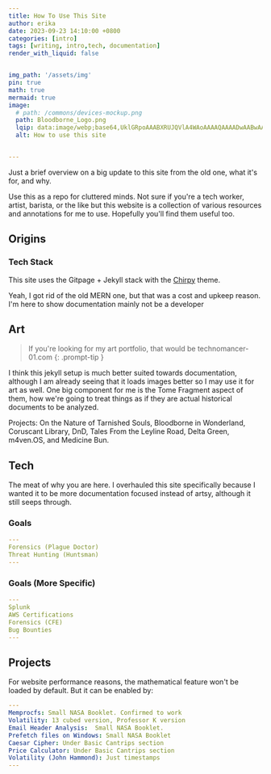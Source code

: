 ```yaml
---
title: How To Use This Site
author: erika
date: 2023-09-23 14:10:00 +0800
categories: [intro]
tags: [writing, intro,tech, documentation]
render_with_liquid: false


img_path: '/assets/img'
pin: true
math: true
mermaid: true
image:
  # path: /commons/devices-mockup.png
  path: Bloodborne_Logo.png
  lqip: data:image/webp;base64,UklGRpoAAABXRUJQVlA4WAoAAAAQAAAADwAABwAAQUxQSDIAAAARL0AmbZurmr57yyIiqE8oiG0bejIYEQTgqiDA9vqnsUSI6H+oAERp2HZ65qP/VIAWAFZQOCBCAAAA8AEAnQEqEAAIAAVAfCWkAALp8sF8rgRgAP7o9FDvMCkMde9PK7euH5M1m6VWoDXf2FkP3BqV0ZYbO6NA/VFIAAAA
  alt: How to use this site


---
```


Just a brief overview on a big update to this site from the old one, what it's for, and why. 

Use this as a repo for cluttered minds. Not sure if you're a tech worker, artist, barista, or the like but this website is a collection of various resources and annotations for me to use. Hopefully you'll find them useful too. 

## Origins



<!-- When pinging my then boyfriend for ideas, we came up with the name "Scavengers' Repo", mainly as a collection of random things. 

I made the original scavengers-repo.com in 2017 to get a grasp on the whole fullstack engineering gig. Back then, I was graduating, and after yet another one of those "yeah we liked you but we felt your skills were not up to par" interviews, I felt like I needed to go back to the basics and try to understand apps before learning how to break them. 

So begins the MERN Stack, with a React+Node+AWS+Nginx approach. It was pretty good for what it was, and pretty in tune I think with the 2010s, with an aim on being a static site to showcasing a portfolio and random, interesting things. Aka, blogging. 

In 2023, I felt that while it was time to move on to other technologies. While I have kept the documentation for the previous site since I do think it was useful, I've found my focus shifting to more on the dns and cloud side of things. As much as I do enjoy getting lost in CSS and the satisfaction of finally having React components work, this is just not something I found useful i the long run, even from a web application pen-testing spin on things.  -->


### Tech Stack

This site uses the Gitpage + Jekyll stack with the [Chirpy](https://github.com/cotes2020/jekyll-theme-chirpy) theme.

Yeah, I got rid of the old MERN one, but that was a cost and upkeep reason. I'm here to show documentation mainly not be a developer


## Art 
> If you're looking for my art portfolio, that would be technomancer-01.com
{: .prompt-tip }

I think this jekyll setup is much better suited towards documentation, although I am already seeing that it loads images better so I may use it for art as well. One big component for me is the Tome Fragment aspect of them, how we're going to treat things as if they are actual historical documents to be analyzed. 

Projects: On the Nature of Tarnished Souls, Bloodborne in Wonderland, Coruscant Library, DnD, Tales From the Leyline Road, Delta Green, m4ven.OS, and Medicine Bun. 

## Tech

The meat of why you are here. I overhauled this site specifically because I wanted it to be more documentation focused instead of artsy, although it still seeps through.

### Goals

```yaml
---
Forensics (Plague Doctor)
Threat Hunting (Huntsman)
---
```
### Goals (More Specific)

```yaml
---
Splunk 
AWS Certifications
Forensics (CFE)
Bug Bounties
---
```

## Projects

For website performance reasons, the mathematical feature won't be loaded by default. But it can be enabled by:

```yaml
---
Memprocfs: Small NASA Booklet. Confirmed to work
Volatility: 13 cubed version, Professor K version
Email Header Analysis:  Small NASA Booklet.
Prefetch files on Windows: Small NASA Booklet
Caesar Cipher: Under Basic Cantrips section
Price Calculator: Under Basic Cantrips section
Volatility (John Hammond): Just timestamps
---
```





